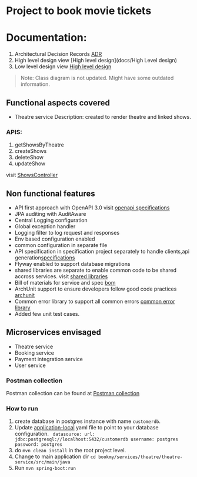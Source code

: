 # Project to book movie tickets

# Documentation:
1. Architectural Decision Records [ADR](docs/ADR's)
2. High level design view [High level design](docs/High Level design)
3. Low level design view [High level design](docs/Low%20Level%20Design)

> Note: Class diagram is not updated. Might have some outdated information.

##  Functional aspects covered

- Theatre service
  Description: created to render theatre and linked shows.


### APIS:
1. getShowsByTheatre
2. createShows
3. deleteShow
4. updateShow

visit  [ShowsController](services/theatre/theatre-service/src/main/java/com/bookmy/theatres/controller/ShowsController.java)

## Non functional features
- API first approach with OpenAPI 3.0 visit  [openapi specifications](services/theatre/theatre-spec/src/main/resources/openapi.yaml)
- JPA auditing with AuditAware 
- Central Logging configuration
- Global exception handler
- Logging filter to log request and responses
- Env based configuration enabled
- common configuration in separate file
- API specification in specification project separately to handle clients,api generation[specifications](services/theatre/theatre-spec)
- Flyway enabled to support database migrations
- shared libraries are separate to enable common code to be shared accross services. visit  [shared libraries](shared)
- Bill of materials for service and spec [bom](shared/bom)
- ArchUnit support to ensure developers follow good code practices [archunit](shared/archunit-tests)
- Common error library to support all common errors [common error library](shared/error-lib)
- Added few unit test cases.

## Microservices envisaged
- Theatre service
- Booking service
- Payment integration service
- User service



### Postman collection
Postman collection can be found at [Postman collection](services/theatre/theatre-service/postman)

### How to run
1. create database in postgres instance with name `customerdb`.
2. Update [application-local](services/theatre/theatre-service/src/main/resources/app-config/application-local.yml) yaml file to point to your database configuration.
  ` datasource:
   url: jdbc:postgresql://localhost:5432/customerdb
   username: postgres
   password: postgres`
3. do `mvn clean install` in the root project level.
4. Change to main application dir
`cd bookmy/services/theatre/theatre-service/src/main/java`
5. Run `mvn spring-boot:run`